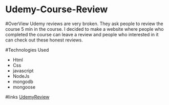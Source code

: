 # Udemy-Course-Review

#OverView
Udemy reviews are very broken. They ask people to review the course 5 min in the course. I decided to make a website
where people who completed the course can leave a review and people who interested in it can check out these honest
reviews.

#Technologies Used
* Html
* Css
* javascript
* NodeJs
* mongodb
* mongoose

#links
[UdemyReview](https://intense-savannah-36248.herokuapp.com/)
